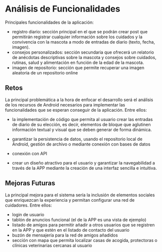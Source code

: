 # Análisis de Funcionalidades

Principales funcionalidades de la aplicación:

- registro diario: sección principal en el que se podrán crear post que permitirán registrar cualquier información sobre los cuidados y la convivencia con la mascota a modo de entradas de diario (texto, fecha, imagen).
- consejos personalizados: sección secundaria que ofrecerá un relatorio de anécdotas descriptivas sobre la mascota y consejos sobre cuidados, rutinas, salud y alimentación en función de la edad de la mascota.
- imagen de repositorio: sección que permite recuperar una imagen aleatoria de un repositorio online

## Retos

La principal problemática a la hora de enfocar el desarrollo será el análisis de los recursos de Android necesarios para implementar las funcionalidades que se esperan conseguir de la aplicación. Entre ellos:

- la implementación de código que permita al usuario crear las entradas de diario de su elección, es decir, elementos de bloque que aglutinen información textual y visual que se deben generar de forma dinámica.

- garantizar la persistencia de datos, usando el repositorio local de Android, gestión de archivo o mediante conexión con bases de datos

- conexión con API 

- crear un diseño atractivo para el usuario y garantizar la navegabilidad a través de la APP mediante la creación de una interfaz sencilla e intuitiva.


## Mejoras Futuras

La principal mejora para el sistema sería la inclusión de elementos sociales que enriquezcan la experiencia y permitan configurar una red de cuidadores. Entre ellos:

- login de usuario
- tablón de anuncios funcional (el de la APP es una vista de ejemplo)
- listado de amigos para permitir añadir a otros usuarios que se registren en la APP y que estén en el listado de contacto del usuario
- buzón de mensajería para la red de amigos añadidos
- sección con mapa que permita localizar casas de acogida, protectoras o clínicas veterinarias cercanas al usuario 

